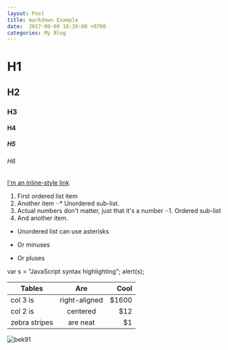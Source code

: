```yaml
---
layout: Post
title: markdown Example
date:  2017-09-09 10:39:00 +0700
categories: My Blog 
--- 
```

# H1
## H2
### H3
#### H4
##### H5
###### H6
[I'm an inline-style link](http://www.boxzaracing.com/magazine/page-21)
1. First ordered list item
2. Another item
⋅⋅* Unordered sub-list. 
1. Actual numbers don't matter, just that it's a number
⋅⋅1. Ordered sub-list
4. And another item.
* Unordered list can use asterisks
- Or minuses
+ Or pluses


var s = "JavaScript syntax highlighting";
alert(s);

| Tables        | Are           | Cool  |
| ------------- |:-------------:| -----:|
| col 3 is      | right-aligned | $1600 |
| col 2 is      | centered      |   $12 |
| zebra stripes | are neat      |    $1 |


![bek91](http://juiceboxforyou.com/wp-content/uploads/2012/04/bek91.jpg)
